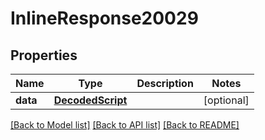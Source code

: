 # InlineResponse20029

## Properties
Name | Type | Description | Notes
------------ | ------------- | ------------- | -------------
**data** | [**DecodedScript**](DecodedScript.md) |  | [optional] 

[[Back to Model list]](../README.md#documentation-for-models) [[Back to API list]](../README.md#documentation-for-api-endpoints) [[Back to README]](../README.md)

